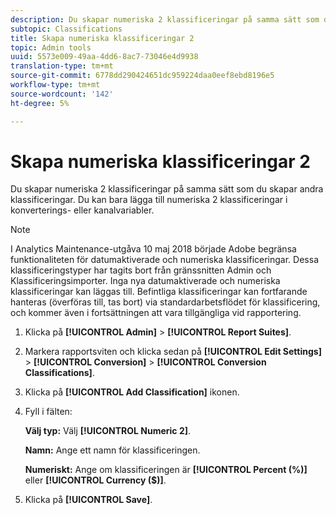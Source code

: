 ```yaml
---
description: Du skapar numeriska 2 klassificeringar på samma sätt som du skapar andra klassificeringar. Du kan bara lägga till numeriska 2 klassificeringar i konverterings- eller kanalvariabler.
subtopic: Classifications
title: Skapa numeriska klassificeringar 2
topic: Admin tools
uuid: 5573e009-49aa-4dd6-8ac7-73046e4d9938
translation-type: tm+mt
source-git-commit: 6778dd290424651dc959224daa0eef8ebd8196e5
workflow-type: tm+mt
source-wordcount: '142'
ht-degree: 5%

---
```



# Skapa numeriska klassificeringar 2

Du skapar numeriska 2 klassificeringar på samma sätt som du skapar andra klassificeringar. Du kan bara lägga till numeriska 2 klassificeringar i konverterings- eller kanalvariabler.

>[!NOTE]
>
>I Analytics Maintenance-utgåva 10 maj 2018 började Adobe begränsa funktionaliteten för datumaktiverade och numeriska klassificeringar. Dessa klassificeringstyper har tagits bort från gränssnitten Admin och Klassificeringsimporter. Inga nya datumaktiverade och numeriska klassificeringar kan läggas till. Befintliga klassificeringar kan fortfarande hanteras (överföras till, tas bort) via standardarbetsflödet för klassificering, och kommer även i fortsättningen att vara tillgängliga vid rapportering.

1. Klicka på **[!UICONTROL Admin]** > **[!UICONTROL Report Suites]**.
1. Markera rapportsviten och klicka sedan på **[!UICONTROL Edit Settings]** > **[!UICONTROL Conversion]** > **[!UICONTROL Conversion Classifications]**.
1. Klicka på **[!UICONTROL Add Classification]** ikonen.
1. Fyll i fälten:

   **Välj typ:** Välj **[!UICONTROL Numeric 2]**.

   **Namn:** Ange ett namn för klassificeringen.

   **Numeriskt:** Ange om klassificeringen är **[!UICONTROL Percent (%)]** eller **[!UICONTROL Currency ($)]**.

1. Klicka på **[!UICONTROL Save]**.
